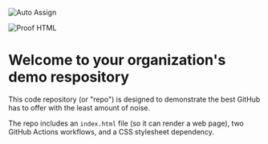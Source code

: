 ![Auto Assign](https://github.com/FastTrack-Edu/demo-repository/actions/workflows/auto-assign.yml/badge.svg)

![Proof HTML](https://github.com/FastTrack-Edu/demo-repository/actions/workflows/proof-html.yml/badge.svg)

# Welcome to your organization's demo respository
This code repository (or "repo") is designed to demonstrate the best GitHub has to offer with the least amount of noise.

The repo includes an `index.html` file (so it can render a web page), two GitHub Actions workflows, and a CSS stylesheet dependency.

